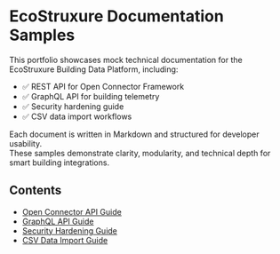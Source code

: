 # EcoStruxure Documentation Samples

This portfolio showcases mock technical documentation for the EcoStruxure Building Data Platform, including:

- ✅ REST API for Open Connector Framework
- ✅ GraphQL API for building telemetry
- ✅ Security hardening guide
- ✅ CSV data import workflows

Each document is written in Markdown and structured for developer usability.  
These samples demonstrate clarity, modularity, and technical depth for smart building integrations.

## Contents

- [Open Connector API Guide](open-connector-api.md)
- [GraphQL API Guide](graphql-api-guide.md)
- [Security Hardening Guide](security-hardening.md)
- [CSV Data Import Guide](csv-import-guide.md)

